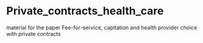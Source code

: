 # Private_contracts_health_care
material for the paper Fee-for-service, capitation and health provider choice with private contracts
